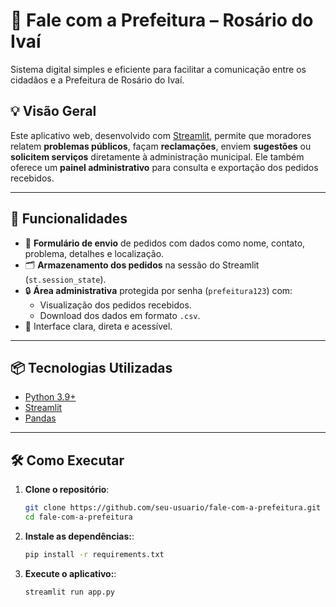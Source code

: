 # 📣 Fale com a Prefeitura – Rosário do Ivaí

Sistema digital simples e eficiente para facilitar a comunicação entre os cidadãos e a Prefeitura de Rosário do Ivaí.

## 💡 Visão Geral

Este aplicativo web, desenvolvido com [Streamlit](https://streamlit.io/), permite que moradores relatem **problemas públicos**, façam **reclamações**, enviem **sugestões** ou **solicitem serviços** diretamente à administração municipal. Ele também oferece um **painel administrativo** para consulta e exportação dos pedidos recebidos.

---

## 🚀 Funcionalidades

- 📝 **Formulário de envio** de pedidos com dados como nome, contato, problema, detalhes e localização.
- 🗂️ **Armazenamento dos pedidos** na sessão do Streamlit (`st.session_state`).
- 🔒 **Área administrativa** protegida por senha (`prefeitura123`) com:
  - Visualização dos pedidos recebidos.
  - Download dos dados em formato `.csv`.
- 🎨 Interface clara, direta e acessível.

---

## 📦 Tecnologias Utilizadas

- [Python 3.9+](https://www.python.org/)
- [Streamlit](https://streamlit.io/)
- [Pandas](https://pandas.pydata.org/)

---

## 🛠️ Como Executar

1. **Clone o repositório**:
   ```bash
   git clone https://github.com/seu-usuario/fale-com-a-prefeitura.git
   cd fale-com-a-prefeitura
2. **Instale as dependências:**:
   ```bash
   pip install -r requirements.txt
2. **Execute o aplicativo:**:
   ```bash
   streamlit run app.py

